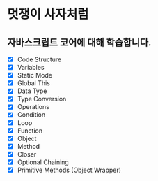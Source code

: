 # 멋쟁이 사자처럼
## 자바스크립트 코어에 대해 학습합니다.

- [x] Code Structure
- [x] Variables
- [x] Static Mode
- [x] Global This
- [x] Data Type
- [x] Type Conversion
- [x] Operations
- [x] Condition
- [x] Loop
- [x] Function
- [x] Object
- [x] Method
- [x] Closer
- [x] Optional Chaining
- [x] Primitive Methods (Object Wrapper)